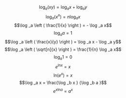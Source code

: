 $$\log _a ( xy) = \log _a x + \log _a y$$
$$\log _a (x^n) = n \log _a x$$ $$\log _a \left ( \frac{1}{x} \right ) 
= - \log _a x$$ $$\log _a a = 1$$
$$\log _a \left ( \frac{x}{y} \right ) 
= \log _a x - \log _a y$$ $$\log _a \left ( \sqrt[n]{x} \right ) 
= \frac{1}{n} \log _a x$$ $$\log _a 1 = 0$$ $$e^{\mathrm{ln} x } = x$$
$$\mathrm{ln} (e^x) = x$$ $$\log _a x = \frac{\log _b x } {\log _b a }$$
$$e^{x \mathrm{ln} a } = a^x$$
